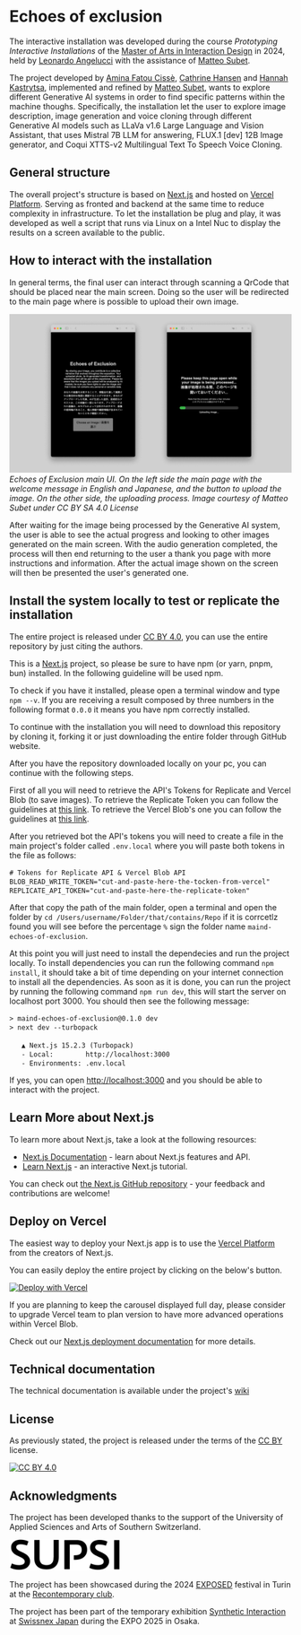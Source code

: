# Echoes of exclusion
The interactive installation was developed during the course _Prototyping Interactive Installations_ of the [Master of Arts in Interaction Design](https://maind.supsi.ch) in 2024, held by [Leonardo Angelucci](https://www.leonardo-angelucci.ch/) with the assistance of [Matteo Subet](https://zumat.ch).

The project developed by [Amina Fatou Cissè](https://linekdin.com), [Cathrine Hansen](https://linekdin.com) and [Hannah Kastrytsa](https://linekdin.com), implemented and refined by [Matteo Subet](https://zumat.ch), wants to explore different Generative AI systems in order to find specific patterns within the machine thoughs. Specifically, the installation let the user to explore image description, image generation and voice cloning through different Generative AI models such as LLaVa v1.6 Large Language and Vision Assistant, that uses Mistral 7B LLM for answering, FLUX.1 [dev] 12B Image generator, and Coqui XTTS-v2 Multilingual Text To Speech Voice Cloning.

## General structure
The overall project's structure is based on [Next.js](https://nextjs.org) and hosted on [Vercel Platform](https://vercel.com). Serving as fronted and backend at the same time to reduce complexity in infrastructure. To let the installation be plug and play, it was developed as well a script that runs via Linux on a Intel Nuc to display the results on a screen available to the public.

## How to interact with the installation
In general terms, the final user can interact through scanning a QrCode that should be placed near the main screen. Doing so the user will be redirected to the main page where is possible to upload their own image.

![Screenshot of the main user interface of Echoes of Exclusion](documentation/images/UserInterface_EchoesOfExclusion.png)
_Echoes of Exclusion main UI. On the left side the main page with the welcome message in English and Japanese, and the button to upload the image. On the other side, the uploading process. Image courtesy of Matteo Subet under CC BY SA 4.0 License_

After waiting for the image being processed by the Generative AI system, the user is able to see the actual progress and looking to other images generated on the main screen. With the audio generation completed, the process will then end returning to the user a thank you page with more instructions and information. After the actual image shown on the screen will then be presented the user's generated one.

## Install the system locally to test or replicate the installation

The entire project is released under [CC BY 4.0](https://creativecommons.org/licenses/by/4.0), you can use the entire repository by just citing the authors. 

This is a [Next.js](https://nextjs.org) project, so please be sure to have npm (or yarn, pnpm, bun) installed. In the following guideline will be used npm.

To check if you have it installed, please open a terminal window and type `npm --v`. If you are receiving a result composed by three numbers in the following format `0.0.0` it means you have npm correctly installed.

To continue with the installation you will need to download this repository by cloning it, forking it or just downloading the entire folder through GitHub website.

After you have the repository downloaded locally on your pc, you can continue with the following steps.

First of all you will need to retrieve the API's Tokens for Replicate and Vercel Blob (to save images). 
To retrieve the Replicate Token you can follow the guidelines at [this link](https://replicate.com/account/api-tokens). 
To retrieve the Vercel Blob's one you can follow the guidelines at [this link](https://vercel.com/guides/how-do-i-use-a-vercel-api-access-token).

After you retrieved bot the API's tokens you will need to create a file in the main project's folder called `.env.local` where you will paste both tokens in the file as follows:
```
# Tokens for Replicate API & Vercel Blob API
BLOB_READ_WRITE_TOKEN="cut-and-paste-here-the-tocken-from-vercel"
REPLICATE_API_TOKEN="cut-and-paste-here-the-replicate-token"
```

After that copy the path of the main folder, open a terminal and open the folder by `cd /Users/username/Folder/that/contains/Repo` if it is corrcetlz found you will see before the percentage `%` sign the folder name `maind-echoes-of-exclusion`.

At this point you will just need to install the dependecies and run the project locally.
To install dependencies you can run the following command `npm install`, it should take a bit of time depending on your internet connection to install all the dependencies.
As soon as it is done, you can run the project by running the following command `npm run dev`, this will start the server on localhost port 3000.
You should then see the following message:
```
> maind-echoes-of-exclusion@0.1.0 dev
> next dev --turbopack

   ▲ Next.js 15.2.3 (Turbopack)
   - Local:        http://localhost:3000
   - Environments: .env.local
```
If yes, you can open [http://localhost:3000](http://localhost:3000) and you should be able to interact with the project.

## Learn More about Next.js

To learn more about Next.js, take a look at the following resources:

- [Next.js Documentation](https://nextjs.org/docs) - learn about Next.js features and API.
- [Learn Next.js](https://nextjs.org/learn) - an interactive Next.js tutorial.

You can check out [the Next.js GitHub repository](https://github.com/vercel/next.js) - your feedback and contributions are welcome!

## Deploy on Vercel

The easiest way to deploy your Next.js app is to use the [Vercel Platform](https://vercel.com/new?utm_medium=default-template&filter=next.js&utm_source=create-next-app&utm_campaign=create-next-app-readme) from the creators of Next.js.

You can easily deploy the entire project by clicking on the below's button.

[![Deploy with Vercel](https://vercel.com/button)](https://vercel.com/new/clone?repository-url=https%3A%2F%2Fgithub.com%2Fzumatt%2Fmaind-echoes-of-exclusion&env=REPLICATE_API_TOKEN,BLOB_READ_WRITE_TOKEN&envDescription=API%20Keys%20to%20run%20the%20application.%20Replicate%20to%20generate%20description%2C%20audio%20and%20image%3B%20Vercel%20Blob%20to%20store%20generated%20content.&envLink=https%3A%2F%2Fgithub.com%2Fzumatt%2Fmaind-echoes-of-exclusion&project-name=echoes-of-exclusion-clone&repository-name=echoes-of-exclusion-clone&redirect-url=https%3A%2F%2Fgithub.com%2Fzumatt%2Fmaind-echoes-of-exclusion)

If you are planning to keep the carousel displayed full day, please consider to upgrade Vercel team to plan version to have more advanced operations within Vercel Blob.

Check out our [Next.js deployment documentation](https://nextjs.org/docs/app/building-your-application/deploying) for more details.

## Technical documentation
The technical documentation is available under the project's [wiki](https://github.com/zumatt/maind-echoes-of-exclusion/wiki)

## License

As previously stated, the project is released under the terms of the [CC BY](https://creativecommons.org/licenses/by-sa/4.0/) license.

[![CC BY 4.0][cc-by-image]][cc-by]

[cc-by]: http://creativecommons.org/licenses/by/4.0/
[cc-by-image]: https://i.creativecommons.org/l/by/4.0/88x31.png
[cc-by-shield]: https://img.shields.io/badge/License-CC%20BY%20SA%204.0-lightgrey.svg

## Acknowledgments
The project has been developed thanks to the support of the University of Applied Sciences and Arts of Southern Switzerland.

<img src="documentation/images/supsi-logo.svg" width="200" />

The project has been showcased during the 2024 [EXPOSED](https://www.exposed.photography/) festival in Turin at the [Recontemporary club](https://recontemporary.com/en/). 

The project has been part of the temporary exhibition [Synthetic Interaction](https://swissnex.org/japan/event/swissnex-window-5-synthetic-interactions/) at [Swissnex Japan](https://swissnex.org/japan/) during the EXPO 2025 in Osaka.